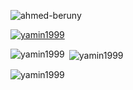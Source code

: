 <p align="left"> <img src="https://komarev.com/ghpvc/?username=yamin1999&label=Profile%20views&color=0e75b6&style=flat" alt="ahmed-beruny" /> </p>
<p align="left"> <a href="https://github.com/ryo-ma/github-profile-trophy"><img src="https://github-profile-trophy.vercel.app/?username=yamin1999" alt="yamin1999" /></a> </p>
<p><img align="left" src="https://github-readme-stats.vercel.app/api/top-langs?username=yamin1999&show_icons=true&locale=en&layout=compact" alt="yamin1999" /></p>

<p>&nbsp;<img align="center" src="https://github-readme-stats.vercel.app/api?username=yamin1999&show_icons=true&locale=en" alt="yamin1999" /></p>

<p><img align="center" src="https://github-readme-streak-stats.herokuapp.com/?user=yamin1999&" alt="yamin1999" /></p>
